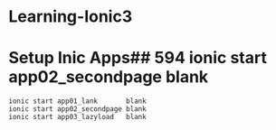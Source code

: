 # Learning-Ionic3

# Setup Inic Apps##  594  ionic start app02_secondpage blank
    ionic start app01_lank       blank
    ionic start app02_secondpage blank
    ionic start app03_lazyload   blank